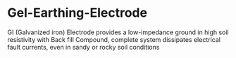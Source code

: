 # Gel-Earthing-Electrode
GI (Galvanized iron) Electrode provides a low-impedance ground in high soil resistivity with Back fill Compound, complete system dissipates electrical fault currents, even in sandy or rocky soil conditions  
